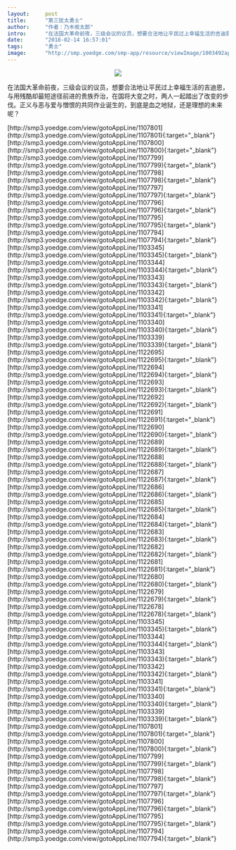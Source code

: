 ```yaml
---
layout:     post
title:      "第三犹太勇士"
author:     "作者：乃木坂太郎"
intro:      "在法国大革命前夜，三级会议的议员，想要合法地让平民过上幸福生活的吉迪恩，与用残酷却最短途径前进的贵族乔治，在国将大变之时，两人一起踏出了改变的步伐。正义与恶与爱与憎恨的共同作业诞生的，到底是血之地狱，还是理想的未来呢？"
date:       "2018-02-14 16:57:01"
tags:       "勇士"
image:      "http://smp.yoedge.com/smp-app/resource/viewImage/1003492appline.png"
---
```

<div style="text-align: center">
<p><img src="http://smp.yoedge.com/smp-app/resource/viewImage/1003492appline.png"/></p>
</div>
<p class="post-meta">
<span>在法国大革命前夜，三级会议的议员，想要合法地让平民过上幸福生活的吉迪恩，与用残酷却最短途径前进的贵族乔治，在国将大变之时，两人一起踏出了改变的步伐。正义与恶与爱与憎恨的共同作业诞生的，到底是血之地狱，还是理想的未来呢？</span>
</p>
[http://smp3.yoedge.com/view/gotoAppLine/1107801](http://smp3.yoedge.com/view/gotoAppLine/1107801){:target="_blank"}
[http://smp3.yoedge.com/view/gotoAppLine/1107800](http://smp3.yoedge.com/view/gotoAppLine/1107800){:target="_blank"}
[http://smp3.yoedge.com/view/gotoAppLine/1107799](http://smp3.yoedge.com/view/gotoAppLine/1107799){:target="_blank"}
[http://smp3.yoedge.com/view/gotoAppLine/1107798](http://smp3.yoedge.com/view/gotoAppLine/1107798){:target="_blank"}
[http://smp3.yoedge.com/view/gotoAppLine/1107797](http://smp3.yoedge.com/view/gotoAppLine/1107797){:target="_blank"}
[http://smp3.yoedge.com/view/gotoAppLine/1107796](http://smp3.yoedge.com/view/gotoAppLine/1107796){:target="_blank"}
[http://smp3.yoedge.com/view/gotoAppLine/1107795](http://smp3.yoedge.com/view/gotoAppLine/1107795){:target="_blank"}
[http://smp3.yoedge.com/view/gotoAppLine/1107794](http://smp3.yoedge.com/view/gotoAppLine/1107794){:target="_blank"}
[http://smp3.yoedge.com/view/gotoAppLine/1103345](http://smp3.yoedge.com/view/gotoAppLine/1103345){:target="_blank"}
[http://smp3.yoedge.com/view/gotoAppLine/1103344](http://smp3.yoedge.com/view/gotoAppLine/1103344){:target="_blank"}
[http://smp3.yoedge.com/view/gotoAppLine/1103343](http://smp3.yoedge.com/view/gotoAppLine/1103343){:target="_blank"}
[http://smp3.yoedge.com/view/gotoAppLine/1103342](http://smp3.yoedge.com/view/gotoAppLine/1103342){:target="_blank"}
[http://smp3.yoedge.com/view/gotoAppLine/1103341](http://smp3.yoedge.com/view/gotoAppLine/1103341){:target="_blank"}
[http://smp3.yoedge.com/view/gotoAppLine/1103340](http://smp3.yoedge.com/view/gotoAppLine/1103340){:target="_blank"}
[http://smp3.yoedge.com/view/gotoAppLine/1103339](http://smp3.yoedge.com/view/gotoAppLine/1103339){:target="_blank"}
[http://smp3.yoedge.com/view/gotoAppLine/1122695](http://smp3.yoedge.com/view/gotoAppLine/1122695){:target="_blank"}
[http://smp3.yoedge.com/view/gotoAppLine/1122694](http://smp3.yoedge.com/view/gotoAppLine/1122694){:target="_blank"}
[http://smp3.yoedge.com/view/gotoAppLine/1122693](http://smp3.yoedge.com/view/gotoAppLine/1122693){:target="_blank"}
[http://smp3.yoedge.com/view/gotoAppLine/1122692](http://smp3.yoedge.com/view/gotoAppLine/1122692){:target="_blank"}
[http://smp3.yoedge.com/view/gotoAppLine/1122691](http://smp3.yoedge.com/view/gotoAppLine/1122691){:target="_blank"}
[http://smp3.yoedge.com/view/gotoAppLine/1122690](http://smp3.yoedge.com/view/gotoAppLine/1122690){:target="_blank"}
[http://smp3.yoedge.com/view/gotoAppLine/1122689](http://smp3.yoedge.com/view/gotoAppLine/1122689){:target="_blank"}
[http://smp3.yoedge.com/view/gotoAppLine/1122688](http://smp3.yoedge.com/view/gotoAppLine/1122688){:target="_blank"}
[http://smp3.yoedge.com/view/gotoAppLine/1122687](http://smp3.yoedge.com/view/gotoAppLine/1122687){:target="_blank"}
[http://smp3.yoedge.com/view/gotoAppLine/1122686](http://smp3.yoedge.com/view/gotoAppLine/1122686){:target="_blank"}
[http://smp3.yoedge.com/view/gotoAppLine/1122685](http://smp3.yoedge.com/view/gotoAppLine/1122685){:target="_blank"}
[http://smp3.yoedge.com/view/gotoAppLine/1122684](http://smp3.yoedge.com/view/gotoAppLine/1122684){:target="_blank"}
[http://smp3.yoedge.com/view/gotoAppLine/1122683](http://smp3.yoedge.com/view/gotoAppLine/1122683){:target="_blank"}
[http://smp3.yoedge.com/view/gotoAppLine/1122682](http://smp3.yoedge.com/view/gotoAppLine/1122682){:target="_blank"}
[http://smp3.yoedge.com/view/gotoAppLine/1122681](http://smp3.yoedge.com/view/gotoAppLine/1122681){:target="_blank"}
[http://smp3.yoedge.com/view/gotoAppLine/1122680](http://smp3.yoedge.com/view/gotoAppLine/1122680){:target="_blank"}
[http://smp3.yoedge.com/view/gotoAppLine/1122679](http://smp3.yoedge.com/view/gotoAppLine/1122679){:target="_blank"}
[http://smp3.yoedge.com/view/gotoAppLine/1122678](http://smp3.yoedge.com/view/gotoAppLine/1122678){:target="_blank"}
[http://smp3.yoedge.com/view/gotoAppLine/1103345](http://smp3.yoedge.com/view/gotoAppLine/1103345){:target="_blank"}
[http://smp3.yoedge.com/view/gotoAppLine/1103344](http://smp3.yoedge.com/view/gotoAppLine/1103344){:target="_blank"}
[http://smp3.yoedge.com/view/gotoAppLine/1103343](http://smp3.yoedge.com/view/gotoAppLine/1103343){:target="_blank"}
[http://smp3.yoedge.com/view/gotoAppLine/1103342](http://smp3.yoedge.com/view/gotoAppLine/1103342){:target="_blank"}
[http://smp3.yoedge.com/view/gotoAppLine/1103341](http://smp3.yoedge.com/view/gotoAppLine/1103341){:target="_blank"}
[http://smp3.yoedge.com/view/gotoAppLine/1103340](http://smp3.yoedge.com/view/gotoAppLine/1103340){:target="_blank"}
[http://smp3.yoedge.com/view/gotoAppLine/1103339](http://smp3.yoedge.com/view/gotoAppLine/1103339){:target="_blank"}
[http://smp3.yoedge.com/view/gotoAppLine/1107801](http://smp3.yoedge.com/view/gotoAppLine/1107801){:target="_blank"}
[http://smp3.yoedge.com/view/gotoAppLine/1107800](http://smp3.yoedge.com/view/gotoAppLine/1107800){:target="_blank"}
[http://smp3.yoedge.com/view/gotoAppLine/1107799](http://smp3.yoedge.com/view/gotoAppLine/1107799){:target="_blank"}
[http://smp3.yoedge.com/view/gotoAppLine/1107798](http://smp3.yoedge.com/view/gotoAppLine/1107798){:target="_blank"}
[http://smp3.yoedge.com/view/gotoAppLine/1107797](http://smp3.yoedge.com/view/gotoAppLine/1107797){:target="_blank"}
[http://smp3.yoedge.com/view/gotoAppLine/1107796](http://smp3.yoedge.com/view/gotoAppLine/1107796){:target="_blank"}
[http://smp3.yoedge.com/view/gotoAppLine/1107795](http://smp3.yoedge.com/view/gotoAppLine/1107795){:target="_blank"}
[http://smp3.yoedge.com/view/gotoAppLine/1107794](http://smp3.yoedge.com/view/gotoAppLine/1107794){:target="_blank"}


